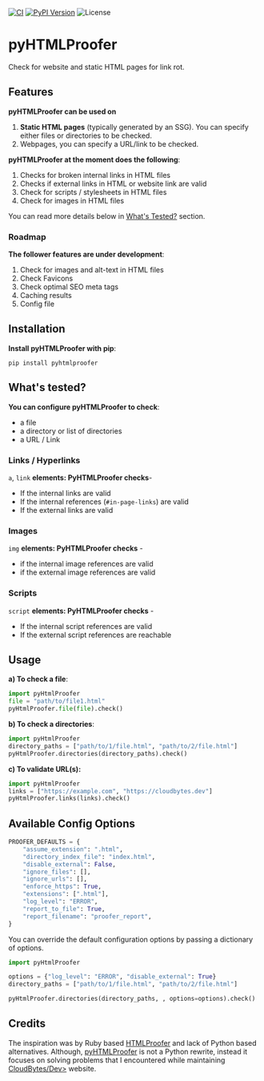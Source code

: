 [![CI](https://github.com/rehanhaider/pyhtmlproofer/actions/workflows/ci.yml/badge.svg)](https://github.com/rehanhaider/pyhtmlproofer/actions)
[![PyPI Version](https://img.shields.io/pypi/v/pyhtmlproofer?color=blue)](https://pypi.org/project/pyhtmlproofer/)
![License](https://img.shields.io/github/license/rehanhaider/pyhtmlproofer?color=blue)

# pyHTMLProofer

Check for website and static HTML pages for link rot.


## Features

**pyHTMLProofer can be used on**
1. **Static HTML pages** (typically generated by an SSG). You can specify either files or directories to be checked.
2. Webpages, you can specify a URL/link to be checked.


**pyHTMLProofer at the moment does the following**:

1. Checks for broken internal links in HTML files
2. Checks if external links in HTML or website link are valid
3. Check for scripts / stylesheets in HTML files
4. Check for images in HTML files

You can read more details below in [What's Tested?](#whats-tested) section.

### Roadmap
**The follower features are under development**:

1. Check for images and alt-text in HTML files
2. Check Favicons
3. Check optimal SEO meta tags
4. Caching results
5. Config file

## Installation
**Install pyHTMLProofer with pip**:
```
pip install pyhtmlproofer
```

## What's tested?

**You can configure pyHTMLProofer to check**:

- a file
- a directory or list of directories
- a URL / Link


### Links / Hyperlinks

`a`, `link` **elements: PyHTMLProofer checks**-

- If the internal links are valid
- If the internal references (`#in-page-links`) are valid
- If the external links are valid


### Images

`img` **elements: PyHTMLProofer checks** -

- if the internal image references are valid
- if the external image references are valid


### Scripts

`script` **elements: PyHTMLProofer checks** -
- If the internal script references are valid
- If the external script references are reachable



## Usage
**a) To check a file**:
```python
import pyHtmlProofer
file = "path/to/file1.html"
pyHtmlProofer.file(file).check()
```

**b) To check a directories**:
```python
import pyHtmlProofer
directory_paths = ["path/to/1/file.html", "path/to/2/file.html"]
pyHtmlProofer.directories(directory_paths).check()
```

**c) To validate URL(s):**
```python
import pyHtmlProofer
links = ["https://example.com", "https://cloudbytes.dev"]
pyHtmlProofer.links(links).check()
```

## Available Config Options

```python
PROOFER_DEFAULTS = {
    "assume_extension": ".html",
    "directory_index_file": "index.html",
    "disable_external": False,
    "ignore_files": [],
    "ignore_urls": [],
    "enforce_https": True,
    "extensions": [".html"],
    "log_level": "ERROR",
    "report_to_file": True,
    "report_filename": "proofer_report",
}
```

You can override the default configuration options by passing a dictionary of options.

```python
import pyHtmlProofer

options = {"log_level": "ERROR", "disable_external": True}
directory_paths = ["path/to/1/file.html", "path/to/2/file.html"]

pyHtmlProofer.directories(directory_paths, , options=options).check()
```


## Credits

The inspiration was by Ruby based [HTMLProofer](https://github.com/gjtorikian/html-proofer) and lack of Python based alternatives. Although, [pyHTMLProofer](https://github.com/rehanhaider/pyhtmlproofer) is not a Python rewrite, instead it focuses on solving problems that I encountered while maintaining [CloudBytes/Dev>](https://cloudbytes.dev) website.
